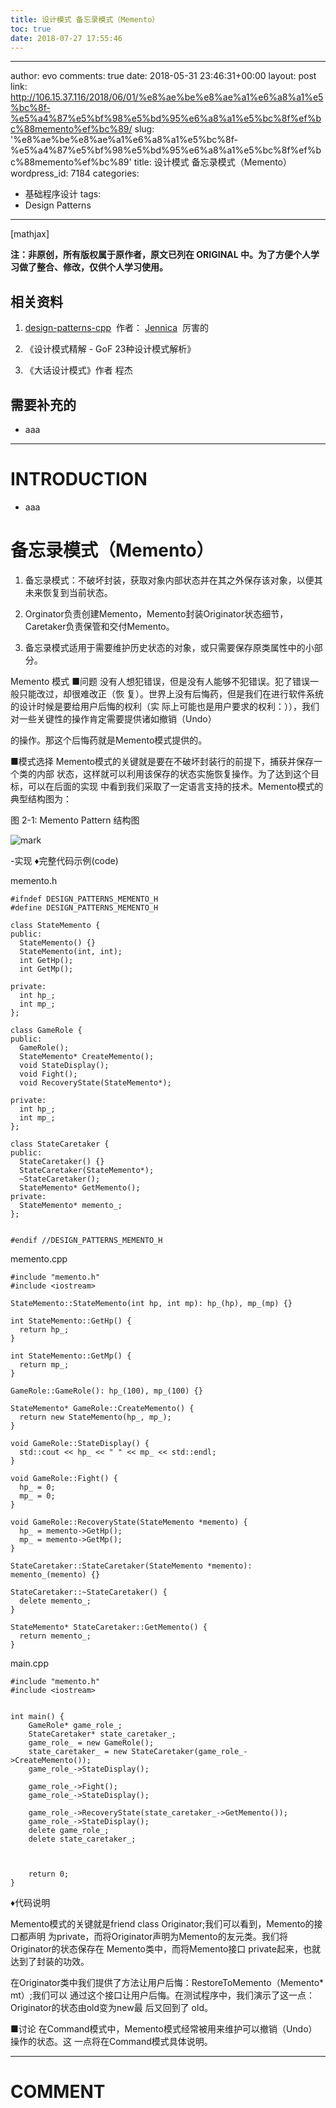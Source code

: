 ```yaml
---
title: 设计模式 备忘录模式（Memento）
toc: true
date: 2018-07-27 17:55:46
---
```

---
author: evo
comments: true
date: 2018-05-31 23:46:31+00:00
layout: post
link: http://106.15.37.116/2018/06/01/%e8%ae%be%e8%ae%a1%e6%a8%a1%e5%bc%8f-%e5%a4%87%e5%bf%98%e5%bd%95%e6%a8%a1%e5%bc%8f%ef%bc%88memento%ef%bc%89/
slug: '%e8%ae%be%e8%ae%a1%e6%a8%a1%e5%bc%8f-%e5%a4%87%e5%bf%98%e5%bd%95%e6%a8%a1%e5%bc%8f%ef%bc%88memento%ef%bc%89'
title: 设计模式 备忘录模式（Memento）
wordpress_id: 7184
categories:
- 基础程序设计
tags:
- Design Patterns
---

<!-- more -->

[mathjax]

**注：非原创，所有版权属于原作者，原文已列在 ORIGINAL 中。为了方便个人学习做了整合、修改，仅供个人学习使用。**


## 相关资料






  1. [design-patterns-cpp](https://github.com/yogykwan/design-patterns-cpp)  作者： [Jennica](http://jennica.space/)  厉害的


  2. 《设计模式精解 - GoF 23种设计模式解析》


  3. 《大话设计模式》作者 程杰




## 需要补充的






  * aaa





* * *





# INTRODUCTION






  * aaa







# 备忘录模式（Memento）






  1. 备忘录模式：不破坏封装，获取对象内部状态并在其之外保存该对象，以便其未来恢复到当前状态。


  2. Orginator负责创建Memento，Memento封装Originator状态细节，Caretaker负责保管和交付Memento。


  3. 备忘录模式适用于需要维护历史状态的对象，或只需要保存原类属性中的小部分。








Memento 模式
■问题
没有人想犯错误，但是没有人能够不犯错误。犯了错误一般只能改过，却很难改正（恢 复）。世界上没有后悔药，但是我们在进行软件系统的设计时候是要给用户后悔的权利（实 际上可能也是用户要求的权利：）），我们对一些关键性的操作肯定需要提供诸如撤销（Undo）

的操作。那这个后悔药就是Memento模式提供的。

■模式选择
Memento模式的关键就是要在不破坏封装行的前提下，捕获并保存一个类的内部 状态，这样就可以利用该保存的状态实施恢复操作。为了达到这个目标，可以在后面的实现 中看到我们采取了一定语言支持的技术。Memento模式的典型结构图为：

图 2-1: Memento Pattern 结构图


![mark](http://images.iterate.site/blog/image/180727/4g71H88Jhg.png?imageslim)

-实现
♦完整代码示例(code)

memento.h


    #ifndef DESIGN_PATTERNS_MEMENTO_H
    #define DESIGN_PATTERNS_MEMENTO_H

    class StateMemento {
    public:
      StateMemento() {}
      StateMemento(int, int);
      int GetHp();
      int GetMp();

    private:
      int hp_;
      int mp_;
    };

    class GameRole {
    public:
      GameRole();
      StateMemento* CreateMemento();
      void StateDisplay();
      void Fight();
      void RecoveryState(StateMemento*);

    private:
      int hp_;
      int mp_;
    };

    class StateCaretaker {
    public:
      StateCaretaker() {}
      StateCaretaker(StateMemento*);
      ~StateCaretaker();
      StateMemento* GetMemento();
    private:
      StateMemento* memento_;
    };


    #endif //DESIGN_PATTERNS_MEMENTO_H



memento.cpp


    #include "memento.h"
    #include <iostream>

    StateMemento::StateMemento(int hp, int mp): hp_(hp), mp_(mp) {}

    int StateMemento::GetHp() {
      return hp_;
    }

    int StateMemento::GetMp() {
      return mp_;
    }

    GameRole::GameRole(): hp_(100), mp_(100) {}

    StateMemento* GameRole::CreateMemento() {
      return new StateMemento(hp_, mp_);
    }

    void GameRole::StateDisplay() {
      std::cout << hp_ << " " << mp_ << std::endl;
    }

    void GameRole::Fight() {
      hp_ = 0;
      mp_ = 0;
    }

    void GameRole::RecoveryState(StateMemento *memento) {
      hp_ = memento->GetHp();
      mp_ = memento->GetMp();
    }

    StateCaretaker::StateCaretaker(StateMemento *memento): memento_(memento) {}

    StateCaretaker::~StateCaretaker() {
      delete memento_;
    }

    StateMemento* StateCaretaker::GetMemento() {
      return memento_;
    }





main.cpp


    #include "memento.h"
    #include <iostream>


    int main() {
        GameRole* game_role_;
        StateCaretaker* state_caretaker_;
        game_role_ = new GameRole();
        state_caretaker_ = new StateCaretaker(game_role_->CreateMemento());
        game_role_->StateDisplay();

        game_role_->Fight();
        game_role_->StateDisplay();

        game_role_->RecoveryState(state_caretaker_->GetMemento());
        game_role_->StateDisplay();
        delete game_role_;
        delete state_caretaker_;



        return 0;
    }


♦代码说明

Memento模式的关键就是friend class Originator;我们可以看到，Memento的接口都声明 为private，而将Originator声明为Memento的友元类。我们将Originator的状态保存在 Memento类中，而将Memento接口 private起来，也就达到了封装的功效。

在Originator类中我们提供了方法让用户后悔：RestoreToMemento（Memento* mt）;我们可以 通过这个接口让用户后悔。在测试程序中，我们演示了这一点：Originator的状态由old变为new最 后又回到了 old。

■讨论
在Command模式中，Memento模式经常被用来维护可以撤销（Undo）操作的状态。这 一点将在Command模式具体说明。











* * *





# COMMENT
